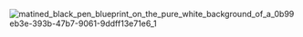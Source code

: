 ![matined_black_pen_blueprint_on_the_pure_white_background_of_a_0b99eb3e-393b-47b7-9061-9ddff13e71e6_1](https://github.com/user-attachments/assets/78a377dd-9e59-4ece-b9ff-76db863965c5)
